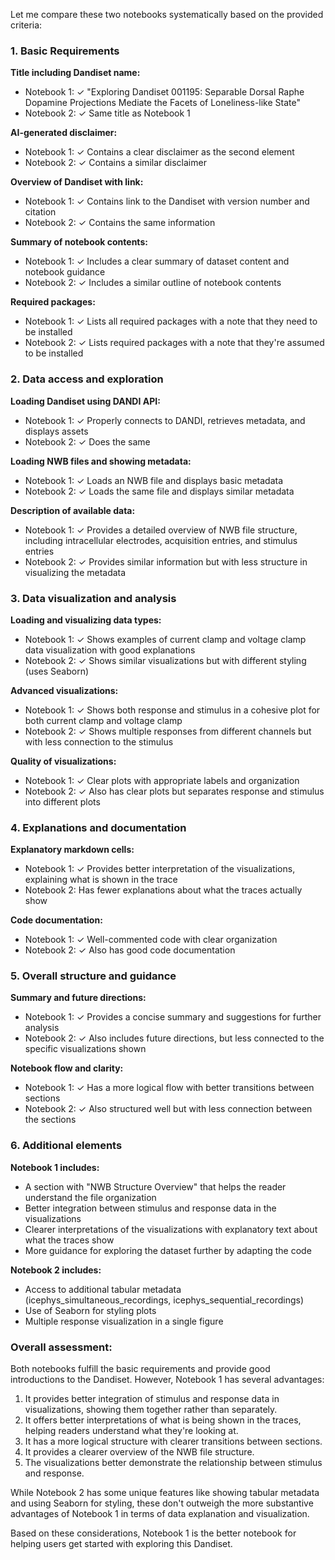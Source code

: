 Let me compare these two notebooks systematically based on the provided criteria:

### 1. Basic Requirements

**Title including Dandiset name:**
- Notebook 1: ✓ "Exploring Dandiset 001195: Separable Dorsal Raphe Dopamine Projections Mediate the Facets of Loneliness-like State"
- Notebook 2: ✓ Same title as Notebook 1

**AI-generated disclaimer:**
- Notebook 1: ✓ Contains a clear disclaimer as the second element
- Notebook 2: ✓ Contains a similar disclaimer 

**Overview of Dandiset with link:**
- Notebook 1: ✓ Contains link to the Dandiset with version number and citation
- Notebook 2: ✓ Contains the same information

**Summary of notebook contents:**
- Notebook 1: ✓ Includes a clear summary of dataset content and notebook guidance
- Notebook 2: ✓ Includes a similar outline of notebook contents

**Required packages:**
- Notebook 1: ✓ Lists all required packages with a note that they need to be installed
- Notebook 2: ✓ Lists required packages with a note that they're assumed to be installed

### 2. Data access and exploration

**Loading Dandiset using DANDI API:**
- Notebook 1: ✓ Properly connects to DANDI, retrieves metadata, and displays assets
- Notebook 2: ✓ Does the same

**Loading NWB files and showing metadata:**
- Notebook 1: ✓ Loads an NWB file and displays basic metadata
- Notebook 2: ✓ Loads the same file and displays similar metadata

**Description of available data:**
- Notebook 1: ✓ Provides a detailed overview of NWB file structure, including intracellular electrodes, acquisition entries, and stimulus entries
- Notebook 2: ✓ Provides similar information but with less structure in visualizing the metadata

### 3. Data visualization and analysis

**Loading and visualizing data types:**
- Notebook 1: ✓ Shows examples of current clamp and voltage clamp data visualization with good explanations
- Notebook 2: ✓ Shows similar visualizations but with different styling (uses Seaborn)

**Advanced visualizations:**
- Notebook 1: ✓ Shows both response and stimulus in a cohesive plot for both current clamp and voltage clamp
- Notebook 2: ✓ Shows multiple responses from different channels but with less connection to the stimulus

**Quality of visualizations:**
- Notebook 1: ✓ Clear plots with appropriate labels and organization
- Notebook 2: ✓ Also has clear plots but separates response and stimulus into different plots

### 4. Explanations and documentation

**Explanatory markdown cells:**
- Notebook 1: ✓ Provides better interpretation of the visualizations, explaining what is shown in the trace
- Notebook 2: Has fewer explanations about what the traces actually show

**Code documentation:**
- Notebook 1: ✓ Well-commented code with clear organization
- Notebook 2: ✓ Also has good code documentation

### 5. Overall structure and guidance

**Summary and future directions:**
- Notebook 1: ✓ Provides a concise summary and suggestions for further analysis
- Notebook 2: ✓ Also includes future directions, but less connected to the specific visualizations shown

**Notebook flow and clarity:**
- Notebook 1: ✓ Has a more logical flow with better transitions between sections
- Notebook 2: ✓ Also structured well but with less connection between the sections

### 6. Additional elements

**Notebook 1 includes:**
- A section with "NWB Structure Overview" that helps the reader understand the file organization
- Better integration between stimulus and response data in the visualizations
- Clearer interpretations of the visualizations with explanatory text about what the traces show
- More guidance for exploring the dataset further by adapting the code

**Notebook 2 includes:**
- Access to additional tabular metadata (icephys_simultaneous_recordings, icephys_sequential_recordings)
- Use of Seaborn for styling plots
- Multiple response visualization in a single figure

### Overall assessment:

Both notebooks fulfill the basic requirements and provide good introductions to the Dandiset. However, Notebook 1 has several advantages:

1. It provides better integration of stimulus and response data in visualizations, showing them together rather than separately.
2. It offers better interpretations of what is being shown in the traces, helping readers understand what they're looking at.
3. It has a more logical structure with clearer transitions between sections.
4. It provides a clearer overview of the NWB file structure.
5. The visualizations better demonstrate the relationship between stimulus and response.

While Notebook 2 has some unique features like showing tabular metadata and using Seaborn for styling, these don't outweigh the more substantive advantages of Notebook 1 in terms of data explanation and visualization.

Based on these considerations, Notebook 1 is the better notebook for helping users get started with exploring this Dandiset.